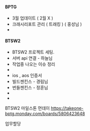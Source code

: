 



#### BPTG
 - 3월 업데이트 ( 2월 X )
 - 크래시리포트 관리 ( 트래킹 ) ( 홍성님 )
 - 


#### BTSW2
- BTSW2 프로젝트 세팅.
 - 서버 api 연결 - 하늘님 
 - 작업중 나오는 이슈 정리
 - 
 - ios , aos 인증서
 - 빌드젠킨스 - 경림님
 - 번들젠킨스 - 정훈님
- 
- 



BTSW2 마일스톤 먼데이
https://takeone-bptg.monday.com/boards/5806423648





업무할당

